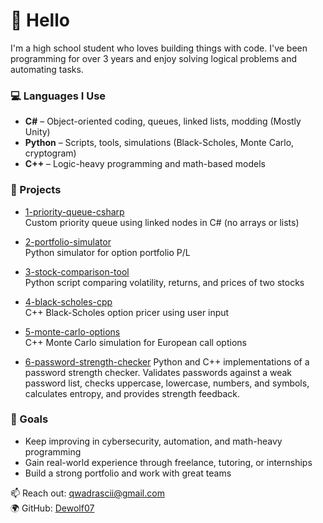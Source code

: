 # 👋 Hello

I'm a high school student who loves building things with code. I've been programming for over 3 years and enjoy solving logical problems and automating tasks.

### 💻 Languages I Use
- **C#** – Object-oriented coding, queues, linked lists, modding (Mostly Unity)
- **Python** – Scripts, tools, simulations (Black-Scholes, Monte Carlo, cryptogram)
- **C++** – Logic-heavy programming and math-based models

### 🔧 Projects

- [1-priority-queue-csharp](./1priority-queue-csharp)  
  Custom priority queue using linked nodes in C# (no arrays or lists)

- [2-portfolio-simulator](./2portfolio-simulator)  
  Python simulator for option portfolio P/L

- [3-stock-comparison-tool](./3stock-comparison-tool)  
  Python script comparing volatility, returns, and prices of two stocks

- [4-black-scholes-cpp](./4black-scholes-cpp)  
  C++ Black-Scholes option pricer using user input

- [5-monte-carlo-options](./5monte-carlo-options)  
  C++ Monte Carlo simulation for European call options

- [6-password-strength-checker](./checkpassword)
  Python and C++ implementations of a password strength checker.
  Validates passwords against a weak password list, checks uppercase, lowercase, numbers, and symbols, calculates entropy, and provides strength feedback.

### 🎯 Goals
- Keep improving in cybersecurity, automation, and math-heavy programming  
- Gain real-world experience through freelance, tutoring, or internships  
- Build a strong portfolio and work with great teams

📫 Reach out: qwadrascii@gmail.com  
🌍 GitHub: [Dewolf07](https://github.com/DEWOLF07)
